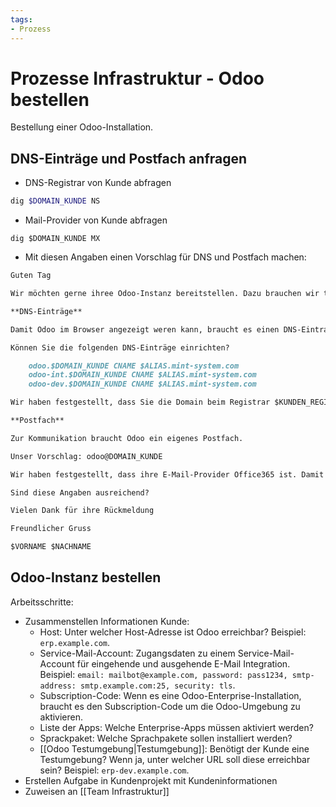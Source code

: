 ```yaml
---
tags:
- Prozess
---
```

# Prozesse Infrastruktur - Odoo bestellen
Bestellung einer Odoo-Installation.

## DNS-Einträge und Postfach anfragen

* DNS-Registrar von Kunde abfragen

```bash
dig $DOMAIN_KUNDE NS
```

* Mail-Provider von Kunde abfragen

```
dig $DOMAIN_KUNDE MX
```

* Mit diesen Angaben einen Vorschlag für DNS und Postfach machen:

```md
Guten Tag

Wir möchten gerne ihree Odoo-Instanz bereitstellen. Dazu brauchen wir technische Konfigurationen von ihrer Seite.

**DNS-Einträge**

Damit Odoo im Browser angezeigt weren kann, braucht es einen DNS-Eintrag unter ihrer Domäne $DOMAIN_KUNDE.

Können Sie die folgenden DNS-Einträge einrichten?

	odoo.$DOMAIN_KUNDE CNAME $ALIAS.mint-system.com
	odoo-int.$DOMAIN_KUNDE CNAME $ALIAS.mint-system.com
	odoo-dev.$DOMAIN_KUNDE CNAME $ALIAS.mint-system.com

Wir haben festgestellt, dass Sie die Domain beim Registrar $KUNDEN_REGISTRAR verwalten. Sie können dort die DNS-Einträge erstyellen.

**Postfach**

Zur Kommunikation braucht Odoo ein eigenes Postfach.

Unser Vorschlag: odoo@DOMAIN_KUNDE

Wir haben festgestellt, dass ihre E-Mail-Provider Office365 ist. Damit ODoo das Postfach verwenden kann, muss Odoo als OAuth-App registriert werden: https://www.odoo-wiki.org/settings-oauth.html#odoo-als-oauth-app-auf-azure-registrieren

Sind diese Angaben ausreichend?

Vielen Dank für ihre Rückmeldung

Freundlicher Gruss

$VORNAME $NACHNAME
```

## Odoo-Instanz bestellen

Arbeitsschritte:
* Zusammenstellen Informationen Kunde:
	* Host: Unter welcher Host-Adresse ist Odoo erreichbar? Beispiel: `erp.example.com`. 
	* Service-Mail-Account: Zugangsdaten zu einem Service-Mail-Account für eingehende und ausgehende E-Mail Integration. Beispiel: `email: mailbot@example.com, password: pass1234, smtp-address: smtp.example.com:25, security: tls`.
	* Subscription-Code: Wenn es eine Odoo-Enterprise-Installation, braucht es den Subscription-Code um die Odoo-Umgebung zu aktivieren.
	* Liste der Apps: Welche Enterprise-Apps müssen aktiviert werden?
	* Sprackpaket: Welche Sprachpakete sollen installiert werden?
	* [[Odoo Testumgebung|Testumgebung]]: Benötigt der Kunde eine Testumgebung? Wenn ja, unter welcher URL soll diese erreichbar sein? Beispiel: `erp-dev.example.com`.
* Erstellen Aufgabe in Kundenprojekt mit Kundeninformationen
* Zuweisen an [[Team Infrastruktur]]